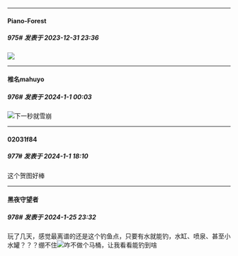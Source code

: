 
*****

####  Piano-Forest  
##### 975#       发表于 2023-12-31 23:36

<img src="https://p.sda1.dev/15/277f2fb3be86759822a5710de8a2c714/20231231_233335.jpg" referrerpolicy="no-referrer">


*****

####  椎名mahuyo  
##### 976#       发表于 2024-1-1 00:03

<img src="https://static.saraba1st.com/image/smiley/face2017/067.png" referrerpolicy="no-referrer">下一秒就雪崩


*****

####  02031f84  
##### 977#       发表于 2024-1-1 18:10

这个贺图好棒

*****

####  黑夜守望者  
##### 978#       发表于 2024-1-25 23:32

玩了几天，感觉最离谱的还是这个钓鱼点，只要有水就能钓，水缸、喷泉、甚至小水罐？？？绷不住<img src="https://static.saraba1st.com/image/smiley/face2017/068.png" referrerpolicy="no-referrer">咋不做个马桶，让我看看能钓到啥

